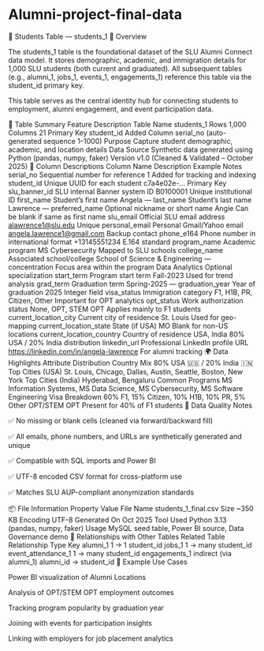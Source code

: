 # Alumni-project-final-data

🧾 Students Table — students_1
📘 Overview

The students_1 table is the foundational dataset of the SLU Alumni Connect data model.
It stores demographic, academic, and immigration details for 1,000 SLU students (both current and graduated).
All subsequent tables (e.g., alumni_1, jobs_1, events_1, engagements_1) reference this table via the student_id primary key.

This table serves as the central identity hub for connecting students to employment, alumni engagement, and event participation data.

🧱 Table Summary
Feature	Description
Table Name	students_1
Rows	1,000
Columns	21
Primary Key	student_id
Added Column	serial_no (auto-generated sequence 1–1000)
Purpose	Capture student demographic, academic, and location details
Data Source	Synthetic data generated using Python (pandas, numpy, faker)
Version	v1.0 (Cleaned & Validated – October 2025)
🧩 Column Descriptions
Column Name	Description	Example	Notes
serial_no	Sequential number for reference	1	Added for tracking and indexing
student_id	Unique UUID for each student	c7a4e02e-…	Primary Key
slu_banner_id	SLU internal Banner system ID	B0100001	Unique institutional ID
first_name	Student’s first name	Angela	—
last_name	Student’s last name	Lawrence	—
preferred_name	Optional nickname or short name	Angie	Can be blank if same as first name
slu_email	Official SLU email address	alawrence1@slu.edu	Unique
personal_email	Personal Gmail/Yahoo email	angela.lawrence1@gmail.com	Backup contact
phone_e164	Phone number in international format	+13145551234	E.164 standard
program_name	Academic program	MS Cybersecurity	Mapped to SLU schools
college_name	Associated school/college	School of Science & Engineering	—
concentration	Focus area within the program	Data Analytics	Optional specialization
start_term	Program start term	Fall-2023	Used for trend analysis
grad_term	Graduation term	Spring-2025	—
graduation_year	Year of graduation	2025	Integer field
visa_status	Immigration category	F1, H1B, PR, Citizen, Other	Important for OPT analytics
opt_status	Work authorization status	None, OPT, STEM OPT	Applies mainly to F1 students
current_location_city	Current city of residence	St. Louis	Used for geo-mapping
current_location_state	State (if USA)	MO	Blank for non-US locations
current_location_country	Country of residence	USA, India	80% USA / 20% India distribution
linkedin_url	Professional LinkedIn profile URL	https://linkedin.com/in/angela-lawrence	For alumni tracking
🌍 Data Highlights
Attribute	Distribution
Country Mix	80% USA 🇺🇸 / 20% India 🇮🇳
Top Cities (USA)	St. Louis, Chicago, Dallas, Austin, Seattle, Boston, New York
Top Cities (India)	Hyderabad, Bengaluru
Common Programs	MS Information Systems, MS Data Science, MS Cybersecurity, MS Software Engineering
Visa Breakdown	60% F1, 15% Citizen, 10% H1B, 10% PR, 5% Other
OPT/STEM OPT	Present for 40% of F1 students
🧹 Data Quality Notes

✅ No missing or blank cells (cleaned via forward/backward fill)

✅ All emails, phone numbers, and URLs are synthetically generated and unique

✅ Compatible with SQL imports and Power BI

✅ UTF-8 encoded CSV format for cross-platform use

✅ Matches SLU AUP-compliant anonymization standards

📦 File Information
Property	Value
File Name	students_1_final.csv
Size	~350 KB
Encoding	UTF-8
Generated On	Oct 2025
Tool Used	Python 3.13 (pandas, numpy, faker)
Usage	MySQL seed table, Power BI source, Data Governance demo
🔗 Relationships with Other Tables
Related Table	Relationship Type	Key
alumni_1	1 → 1	student_id
jobs_1	1 → many	student_id
event_attendance_1	1 → many	student_id
engagements_1	indirect (via alumni_1)	alumni_id → student_id
🧠 Example Use Cases

Power BI visualization of Alumni Locations

Analysis of OPT/STEM OPT employment outcomes

Tracking program popularity by graduation year

Joining with events for participation insights

Linking with employers for job placement analytics
